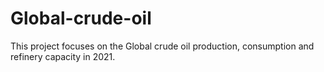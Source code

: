 # Global-crude-oil
This project focuses on the Global crude oil production, consumption and refinery capacity in 2021.
